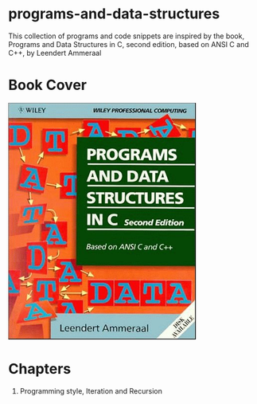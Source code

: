 # programs-and-data-structures
This collection of programs and code snippets are inspired by the book,
Programs and Data Structures in C, second edition, based on ANSI C and C++,
by Leendert Ammeraal

# Book Cover
![Book Cover](./bookcover.jpg)

# Chapters
1. Programming style, Iteration and Recursion
